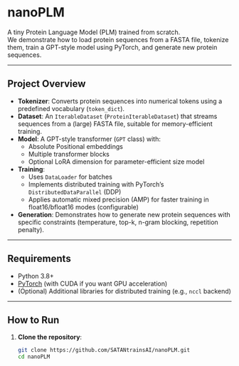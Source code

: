 # nanoPLM

A tiny Protein Language Model (PLM) trained from scratch.  
We demonstrate how to load protein sequences from a FASTA file, tokenize them, train a GPT-style model using PyTorch, and generate new protein sequences.  

---
## Project Overview

- **Tokenizer**: Converts protein sequences into numerical tokens using a predefined vocabulary (`token_dict`).
- **Dataset**: An `IterableDataset` (`ProteinIterableDataset`) that streams sequences from a (large) FASTA file, suitable for memory-efficient training.
- **Model**: A GPT-style transformer (`GPT` class) with:
  - Absolute Positional embeddings
  - Multiple transformer blocks
  - Optional LoRA dimension for parameter-efficient size model
- **Training**: 
  - Uses `DataLoader` for batches
  - Implements distributed training with PyTorch’s `DistributedDataParallel` (DDP)
  - Applies automatic mixed precision (AMP) for faster training in float16/bfloat16 modes (configurable)
- **Generation**: Demonstrates how to generate new protein sequences with specific constraints (temperature, top-k, n-gram blocking, repetition penalty).

---

## Requirements

- Python 3.8+
- [PyTorch](https://pytorch.org/) (with CUDA if you want GPU acceleration)
- (Optional) Additional libraries for distributed training (e.g., `nccl` backend)

---

## How to Run

1. **Clone the repository**:
   ```bash
   git clone https://github.com/SATANtrainsAI/nanoPLM.git
   cd nanoPLM

